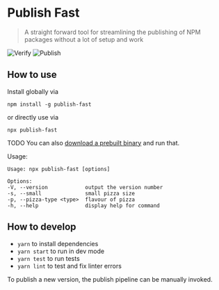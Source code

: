 # Publish Fast

> A straight forward tool for streamlining the publishing of NPM packages without a lot of setup and work

![Verify](https://github.com/lukasbach/publish-fast/workflows/verify/badge.svg)
![Publish](https://github.com/lukasbach/publish-fast/workflows/publish/badge.svg)

## How to use

Install globally via

    npm install -g publish-fast

or directly use via

    npx publish-fast

TODO You can also [download a prebuilt binary](https://github.com/lukasbach/publish-fast/releases) and run that.

Usage:

    Usage: npx publish-fast [options]

    Options:
    -V, --version            output the version number
    -s, --small              small pizza size
    -p, --pizza-type <type>  flavour of pizza
    -h, --help               display help for command

## How to develop

- `yarn` to install dependencies
- `yarn start` to run in dev mode
- `yarn test` to run tests
- `yarn lint` to test and fix linter errors

To publish a new version, the publish pipeline can be manually
invoked.

